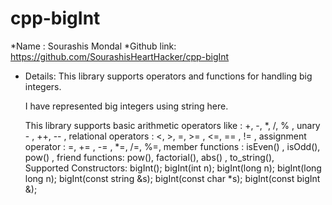 # cpp-bigInt


*Name : Sourashis Mondal
*Github link: https://github.com/SourashisHeartHacker/cpp-bigInt

* Details: 
    This library supports operators and functions for handling big integers. 
    
    I have represented big integers using string here.

    This library supports basic 
    arithmetic operators like : +, -, *, /, % , unary - , ++, -- ,
    relational operators : <, >, =, >= , <=, == , != ,
    assignment operator : =, += , -= , *=, /=, %=, 
    member functions : isEven() , isOdd(), pow() , 
    friend functions: pow(), factorial(), abs() , to_string(),                                
    Supported Constructors:
                                                        bigInt();
                                                        bigInt(int n);
                                                        bigInt(long n);
                                                        bigInt(long long n);
                                                        bigInt(const string &s);
                                                        bigInt(const char *s);
                                                        bigInt(const bigInt &);                                                    




